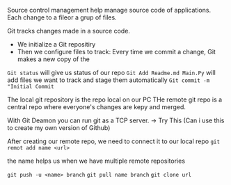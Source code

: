 Source control management help manage source code of applications. Each change to a fileor a grup of files.

Git tracks changes made in a source code.

- We initialize a Git repositiry
- Then we configure files to track: Every time we commit a change, Git makes a new copy of the

`Git status` will give us status of our repo
`Git Add Readme.md Main.Py` will add files we want to track and stage them automatically
`Git commit -m "Initial Commit`

The local git repository is the repo local on our PC
THe remote git repo is a central repo where everyone's changes are kepy and merged.

With Git Deamon you can run git as a TCP server. -> Try This (Can i use this to create my own version of Github)

After creating our remote repo, we need to connect it to our local repo
`git remot add name <url>`

the name helps us when we have multiple remote repositories

`git push -u <name> branch`
`git pull name branch`
`git clone url`
